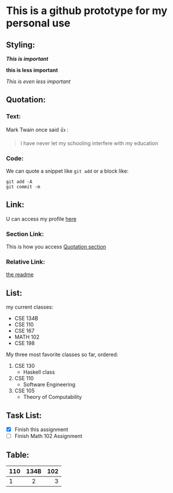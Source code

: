 # This is a github prototype for my personal use
## Styling:

***This is important***

 **this is less important**

 *This is even less important*

 ## Quotation:

 ### Text:

 Mark Twain once said :+1: :
 > I have never let my schooling interfere with my education

### Code:

We can quote a snippet like `git add` or a block like:
```
git add -A
git commit -m
```

## Link:

U can access my profile [here](https://github.com/MuhammadCF)

### Section Link:
This is how you access [Quotation section](https://github.com/MuhammadCF/MuhammadCF/blob/main/index.md#quotation)

### Relative Link:
[the readme](README.md)


## List:
my current classes:
- CSE 134B
- CSE 110
- CSE 167
- MATH 102
- CSE 198

My three most favorite classes so far, ordered:
1. CSE 130
   - Haskell class
2. CSE 110
   - Software Engineering
3. CSE 105 
   - Theory of Computability

## Task List:

- [x] Finish this assignment
- [ ] Finish Math 102 Assignment
  
## Table:

| 110  | 134B  |  102 |
| :--- | :---: | ---: |
| 1    |   2   |    3 |
